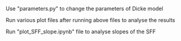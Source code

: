 Use "parameters.py" to change the parameters of Dicke model

Run various plot files after running above files to analyse the results

Run "plot_SFF_slope.ipynb" file to analyse slopes of the SFF